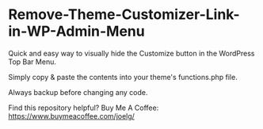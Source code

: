 # Remove-Theme-Customizer-Link-in-WP-Admin-Menu

Quick and easy way to visually hide the Customize button in the WordPress Top Bar Menu.

Simply copy & paste the contents into your theme's functions.php file.

Always backup before changing any code. 

Find this repository helpful? Buy Me A Coffee: https://www.buymeacoffee.com/joelg/
